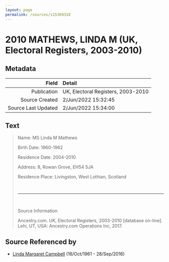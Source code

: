 ```yaml
---
layout: page
permalink: /sources/s15369318
---
```


# 2010 MATHEWS, LINDA M (UK, Electoral Registers, 2003-2010)

## Metadata

Field | Detail
---:|:---
Publication | UK, Electoral Registers, 2003-2010
Source Created | 2/Jun/2022 15:32:45
Source Last Updated | 2/Jun/2022 15:34:00

## Text

> Name: MS Linda M Mathews
>
> Birth Date: 1960-1962
>
> Residence Date: 2004-2010
>
> Address: 8, Rowan Grove, EH54 5JA
>
> Residence Place: Livingston, West Lothian, Scotland
>
> <br/>
>
> ---
>
> <br/>
>
> Source Information
>
> Ancestry.com. UK, Electoral Registers, 2003-2010 [database on-line]. Lehi, UT, USA: Ancestry.com Operations Inc, 2017.
>

## Source Referenced by

* [Linda Margaret Campbell](../people/@76650284@-linda-margaret-campbell-b1961-10-16-d2016-9-28.md) (16/Oct/1961 - 28/Sep/2016)
